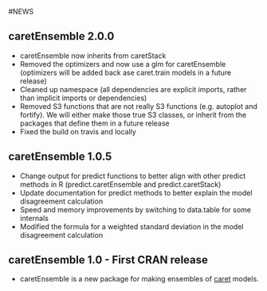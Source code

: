 #NEWS 

## caretEnsemble 2.0.0
- caretEnsemble now inherits from caretStack
- Removed the optimizers and now use a glm for caretEnsemble (optimizers will be added back ase caret.train models in a future release)
- Cleaned up namespace (all dependencies are explicit imports, rather than implicit imports or dependencies)
- Removed S3 functions that are not really S3 functions (e.g. autoplot and fortify).  We will either make those true S3 classes, or inherit from the packages that define them in a future release
- Fixed the build on travis and locally

## caretEnsemble 1.0.5

- Change output for predict functions to better align with other predict methods 
in R (predict.caretEnsemble and predict.caretStack)
- Update documentation for predict methods to better explain the model disagreement 
calculation
- Speed and memory improvements by switching to data.table for some internals
- Modified the formula for a weighted standard deviation in the model disagreement 
calculation

## caretEnsemble 1.0 - First CRAN release

* caretEnsemble is a new package for making ensembles of [caret](http://cran.r-project.org/web/packages/caret/index.html) models.
